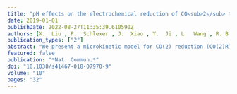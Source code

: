 ```yaml
---
title: "pH effects on the electrochemical reduction of CO<sub>2</sub> towards C<sub>2</sub> products on stepped copper"
date: 2019-01-01
publishDate: 2022-08-27T11:35:39.610590Z
authors: [X.  Liu , P.  Schlexer , J.  Xiao , Y.  Ji , L.  Wang , R. B.  Sandberg , M.  Tang , K. S.  Brown , H.  Peng , <b>S.  Ringe</b> , C.  Hahn , T. F.  Jaramillo , J. K.  Nørskov , K.  Chan* ]
publication_types: ["2"]
abstract: "We present a microkinetic model for CO(2) reduction (CO(2)R) on Cu(211) towards C2 products, based on energetics estimated from an explicit solvent model. We show that the differences in both Tafel slopes and pH dependence for C1 vs C2 activity arise from differences in their multi-step mechanisms. We find the depletion in C2 products observed at high overpotential and high pH to arise from the 2nd order dependence of C-C coupling on CO coverage, which decreases due to competition from the C1 pathway. We further demonstrate that CO(2) reduction at a fixed pH yield similar activities, due to the facile kinetics for CO2 reduction to CO on Cu, which suggests C2 products to be favored for CO2R under alkaline conditions. The mechanistic insights of this work elucidate how reaction conditions can lead to significant enhancements in selectivity and activity towards higher value C2 products."
featured: false
publication: "*Nat. Commun.*"
doi: "10.1038/s41467-018-07970-9"
volume: "10"
pages: "32"
---
```


